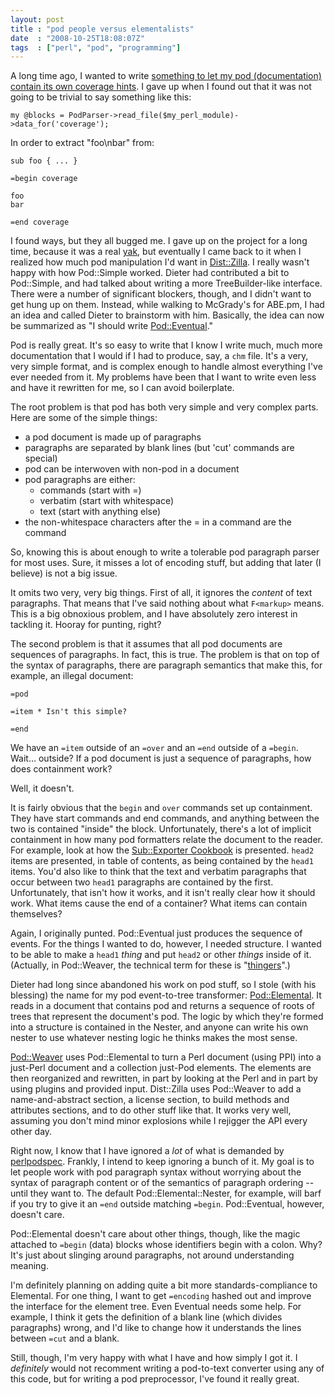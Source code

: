 ```yaml
---
layout: post
title : "pod people versus elementalists"
date  : "2008-10-25T18:08:07Z"
tags  : ["perl", "pod", "programming"]
---
```

A long time ago, I wanted to write [something to let my pod (documentation)
contain its own coverage
hints](http://search.cpan.org/dist/Pod-Coverage-TrustPod/).  I gave up when I
found out that it was not going to be trivial to say something like this:

    my @blocks = PodParser->read_file($my_perl_module)->data_for('coverage');

In order to extract "foo\nbar" from:

    sub foo { ... }

    =begin coverage

    foo
    bar

    =end coverage

I found ways, but they all bugged me.  I gave up on the project for a long
time, because it was a real
[yak](http://www.szabgab.com/blog/2008/10/1224765950.html), but eventually I
came back to it when I realized how much pod manipulation I'd want in
[Dist::Zilla](http://search.cpan.org/dist/Dist-Zilla/).  I really wasn't happy
with how Pod::Simple worked.  Dieter had contributed a bit to Pod::Simple, and
had talked about writing a more TreeBuilder-like interface.  There were a
number of significant blockers, though, and I didn't want to get hung up on
them.  Instead, while walking to McGrady's for ABE.pm, I had an idea and called
Dieter to brainstorm with him.  Basically, the idea can now be summarized as "I
should write [Pod::Eventual](http://search.cpan.org/dist/)."

Pod is really great.  It's so easy to write that I know I write much, much more
documentation that I would if I had to produce, say, a `chm` file.  It's a
very, very simple format, and is complex enough to handle almost everything
I've ever needed from it.  My problems have been that I want to write even less
and have it rewritten for me, so I can avoid boilerplate.

The root problem is that pod has both very simple and very complex parts.
Here are some of the simple things:

* a pod document is made up of paragraphs
* paragraphs are separated by blank lines (but 'cut' commands are special)
* pod can be interwoven with non-pod in a document
* pod paragraphs are either:
    * commands (start with =) 
    * verbatim (start with whitespace)
    * text (start with anything else)
* the non-whitespace characters after the = in a command are the command

So, knowing this is about enough to write a tolerable pod paragraph parser for
most uses.  Sure, it misses a lot of encoding stuff, but adding that later (I
believe) is not a big issue.

It omits two very, very big things.  First of all, it ignores the *content* of
text paragraphs.  That means that I've said nothing about what `F<markup>`
means.  This is a big obnoxious problem, and I have absolutely zero interest in
tackling it.  Hooray for punting, right?

The second problem is that it assumes that all pod documents are sequences of
paragraphs.  In fact, this is true.  The problem is that on top of the
syntax of paragraphs, there are paragraph semantics that make this, for
example, an illegal document:

    =pod

    =item * Isn't this simple?

    =end

We have an `=item` outside of an `=over` and an `=end` outside of a `=begin`.
Wait... outside?  If a pod document is just a sequence of paragraphs, how does
containment work?

Well, it doesn't.

It is fairly obvious that the `begin` and `over` commands set up containment.
They have start commands and end commands, and anything between the two is
contained "inside" the block.  Unfortunately, there's a lot of implicit
containment in how many pod formatters relate the document to the reader.  For
example, look at how the [Sub::Exporter
Cookbook](http://search.cpan.org/dist/Sub-Exporter/lib/Sub/Exporter/Cookbook.pod)
is presented.  `head2` items are presented, in table of contents, as being
contained by the `head1` items.  You'd also like to think that the text and
verbatim paragraphs that occur between two `head1` paragraphs are contained by
the first.  Unfortunately, that isn't how it works, and it isn't really clear
how it should work.  What items cause the end of a container?  What items can
contain themselves?

Again, I originally punted.  Pod::Eventual just produces the sequence of
events.  For the things I wanted to do, however, I needed structure.  I wanted
to be able to make a `head1` *thing* and put `head2` or other *things* inside
of it.  (Actually, in Pod::Weaver, the technical term for these is
"[thingers](http://search.cpan.org/dist/Pod-Weaver/lib/Pod/Weaver/Weaver/Thingers.pm)".)

Dieter had long since abandoned his work on pod stuff, so I stole (with his
blessing) the name for my pod event-to-tree transformer:
[Pod::Elemental](http://search.cpan.org/dist/Pod-Elemental/).  It reads in a
document that contains pod and returns a sequence of roots of trees that
represent the document's pod.  The logic by which they're formed into a
structure is contained in the Nester, and anyone can write his own nester to
use whatever nesting logic he thinks makes the most sense.

[Pod::Weaver](http://search.cpan.org/dist/Pod-Weaver/) uses Pod::Elemental to
turn a Perl document (using PPI) into a just-Perl document and a collection
just-Pod elements.  The elements are then reorganized and rewritten, in part by
looking at the Perl and in part by using plugins and provided input.
Dist::Zilla uses Pod::Weaver to add a name-and-abstract section, a license
section, to build methods and attributes sections, and to do other stuff like
that.  It works very well, assuming you don't mind minor explosions while I
rejigger the API every other day.

Right now, I know that I have ignored a *lot* of what is demanded by
[perlpodspec](http://perldoc.perl.org/perlpodspec.html).  Frankly, I intend to
keep ignoring a bunch of it.  My goal is to let people work with pod paragraph
syntax without worrying about the syntax of paragraph content or of the
semantics of paragraph ordering -- until they want to.  The default
Pod::Elemental::Nester, for example, will barf if you try to give it an `=end`
outside matching `=begin`.  Pod::Eventual, however, doesn't care.

Pod::Elemental doesn't care about other things, though, like the magic attached
to `=begin` (data) blocks whose identifiers begin with a colon.  Why?  It's
just about slinging around paragraphs, not around understanding meaning.

I'm definitely planning on adding quite a bit more standards-compliance to
Elemental.  For one thing, I want to get `=encoding` hashed out and improve the
interface for the element tree.  Even Eventual needs some help.  For example, I
think it gets the definition of a blank line (which divides paragraphs) wrong,
and I'd like to change how it understands the lines between `=cut` and a blank.

Still, though, I'm very happy with what I have and how simply I got it.  I
*definitely* would not recomment writing a pod-to-text converter using any of
this code, but for writing a pod preprocessor, I've found it really great.

